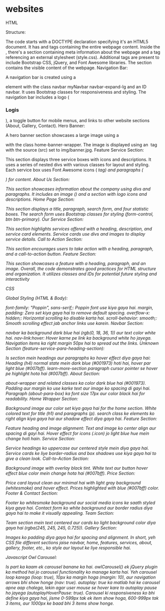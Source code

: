 # websites

HTML

Structure:

The code starts with a DOCTYPE declaration specifying it's an HTML5 document.
It has <html> and </html> tags containing the entire webpage content.
Inside the <html>, there's a <head> section containing meta information about the webpage and a <link> tag referencing an external stylesheet (style.css).
Additional <link> tags are present to include Bootstrap CSS, jQuery, and Font Awesome libraries.
The <body> section contains the visible content of the webpage.
Navigation Bar:

A navigation bar is created using a <nav> element with the class navbar myNavbar navbar-expand-lg and an ID navbar.
It uses Bootstrap classes for responsiveness and styling.
The navigation bar includes a logo (<h3>Logis</h3>), a toggle button for mobile menus, and links to other website sections (About, Gallery, Contact).
Hero Banner:

A hero banner section showcases a large image using a <div> with the class home-banner-wrapper.
The image is displayed using an <img> tag with the source (src) set to img/banner.jpg.
Feature Service Section:

This section displays three service boxes with icons and descriptions.
It uses a series of nested divs with various classes for layout and styling.
Each service box uses Font Awesome icons (<i> tag) and paragraphs (<p>) for content.
About Us Section:

This section showcases information about the company using divs and paragraphs.
It includes an image (<img>) and a section with logo icons and descriptions.
Home Page Section:

This section displays a title, paragraph, search form, and four statistic boxes.
The search form uses Bootstrap classes for styling (form-control, btn btn-primary).
Our Service Section:

This section highlights services offered with a heading, description, and service card elements.
Service cards use divs and images to display service details.
Call to Action Section:

This section encourages users to take action with a heading, paragraph, and a call-to-action button.
Feature Section:

This section showcases a feature with a heading, paragraph, and an image.
Overall, the code demonstrates good practices for HTML structure and organization. It utilizes classes and IDs for potential future styling and interactivity


CSS

Global Styling (HTML & Body):

font-family: "Poppin", sans-serif;: Poppin font use kiya gaya hai.
margin, padding: Zero set kiya gaya hai to remove default spacing.
overflow-x: hidden;: Horizontal scrolling ko disable karta hai.
scroll-behavior: smooth;: Smooth scrolling effect jab anchor links use karein.
Navbar Section:

navbar ka background dark blue hai (rgb(0, 18, 36, 1)) aur text color white hai.
nav-link:hover: Hover karne pe link ka background white ho jayega.
Navigation items ka right margin 50px hai to spread out the links.
Unknown Section (feature-service-para-heading-section):

Is section mein headings aur paragraphs ko hover effect diya gaya hai:
Heading (h4) normal state mein dark blue (#001973) hoti hai, hover par light blue (#007bff).
learn-more-section paragraph cursor pointer se hover pe highlight hota hai (#007bff).
About Section:

about-wrapper and related classes ka color dark blue hai (#001973).
Padding aur margin ko use karke text aur image ko spacing di gayi hai.
Paragraph (about-para-box) ka font size 17px aur color black hai for readability.
Home Wrapper Section:

Background image aur color set kiya gaya hai for the home section.
White colored text for title (h1) and paragraphs (p).
search class ke elements ko right align kiya gaya hai aur shadow effect diya gaya hai.
Feature Section:

Feature heading and image alignment: Text and image ko center align aur spacing di gayi hai.
Hover effect for icons (.icon) jo light blue hue mein change hoti hain.
Service Section:

Service headings ko uppercase aur centered style mein diya gaya hai.
Service cards ke liye border-radius and box shadows use kiya gaya hai to give a clean look.
Call-to-Action Section:

Background image with overlay black tint. White text aur button hover effect blue color mein change hota hai (#007bff).
Price Section:

Price card layout clean aur minimal hai with light gray background (whitesmoke) and hover effect.
Prices highlighted with blue (#007bff) color.
Footer & Contact Section:

Footer ko whitesmoke background aur social media icons ke saath styled kiya gaya hai.
Contact form ko white background aur border radius diya gaya hai to make it visually appealing.
Team Section:

Team section mein text centered aur cards ko light background color diya gaya hai (rgba(245, 245, 245, 0.725)).
Gallery Section:

Images ko padding diya gaya hai for spacing and alignment.
In short, yeh CSS file different sections jaise navbar, home, features, services, about, gallery, footer, etc., ko style aur layout ke liye responsible hai. 


Javascript
Owl Carousel:

Is part ka kaam ek carousel banane ka hai. owlCarousel() ek jQuery plugin ka method hai jo carousel functionality ko manage karta hai.
Yeh carousel loop karega (loop: true), 10px ka margin hoga (margin: 10), aur navigation arrows bhi show honge (nav: true).
autoplay: true ka matlab hai ke carousel apne aap chalega, lekin agar user mouse se hover kare to autoplay pause ho jayega (autoplayHoverPause: true).
Carousel ki responsiveness ko bhi define kiya gaya hai, jisme 0-599px tak ek item show hoga, 600-999px tak 3 items, aur 1000px ke baad bhi 3 items show honge.

